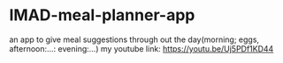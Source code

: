 # IMAD-meal-planner-app
an app to give meal suggestions through out the day(morning; eggs, afternoon:...: evening:...)
my youtube link: https://youtu.be/Uj5PDf1KD44 

